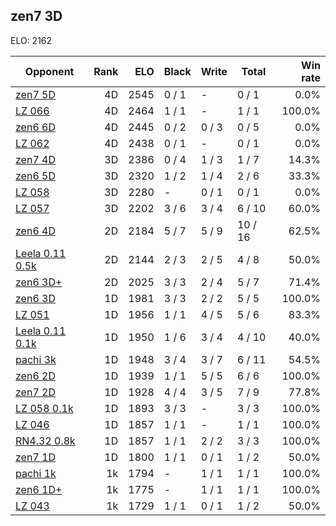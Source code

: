 ## zen7 3D ##

ELO: 2162

Opponent | Rank | ELO | Black | Write | Total | Win rate
---------|-----:|----:|-------|-------|-------|-------:
[zen7 5D](zen7%205D.md) | 4D | 2545 | 0 / 1 | - | 0 / 1 | 0.0%
[LZ 066](LZ%20066.md) | 4D | 2464 | 1 / 1 | - | 1 / 1 | 100.0%
[zen6 6D](zen6%206D.md) | 4D | 2445 | 0 / 2 | 0 / 3 | 0 / 5 | 0.0%
[LZ 062](LZ%20062.md) | 4D | 2438 | 0 / 1 | - | 0 / 1 | 0.0%
[zen7 4D](zen7%204D.md) | 3D | 2386 | 0 / 4 | 1 / 3 | 1 / 7 | 14.3%
[zen6 5D](zen6%205D.md) | 3D | 2320 | 1 / 2 | 1 / 4 | 2 / 6 | 33.3%
[LZ 058](LZ%20058.md) | 3D | 2280 | - | 0 / 1 | 0 / 1 | 0.0%
[LZ 057](LZ%20057.md) | 3D | 2202 | 3 / 6 | 3 / 4 | 6 / 10 | 60.0%
[zen6 4D](zen6%204D.md) | 2D | 2184 | 5 / 7 | 5 / 9 | 10 / 16 | 62.5%
[Leela 0.11 0.5k](Leela%200.11%200.5k.md) | 2D | 2144 | 2 / 3 | 2 / 5 | 4 / 8 | 50.0%
[zen6 3D+](zen6%203D+.md) | 2D | 2025 | 3 / 3 | 2 / 4 | 5 / 7 | 71.4%
[zen6 3D](zen6%203D.md) | 1D | 1981 | 3 / 3 | 2 / 2 | 5 / 5 | 100.0%
[LZ 051](LZ%20051.md) | 1D | 1956 | 1 / 1 | 4 / 5 | 5 / 6 | 83.3%
[Leela 0.11 0.1k](Leela%200.11%200.1k.md) | 1D | 1950 | 1 / 6 | 3 / 4 | 4 / 10 | 40.0%
[pachi 3k](pachi%203k.md) | 1D | 1948 | 3 / 4 | 3 / 7 | 6 / 11 | 54.5%
[zen6 2D](zen6%202D.md) | 1D | 1939 | 1 / 1 | 5 / 5 | 6 / 6 | 100.0%
[zen7 2D](zen7%202D.md) | 1D | 1928 | 4 / 4 | 3 / 5 | 7 / 9 | 77.8%
[LZ 058 0.1k](LZ%20058%200.1k.md) | 1D | 1893 | 3 / 3 | - | 3 / 3 | 100.0%
[LZ 046](LZ%20046.md) | 1D | 1857 | 1 / 1 | - | 1 / 1 | 100.0%
[RN4.32 0.8k](RN4.32%200.8k.md) | 1D | 1857 | 1 / 1 | 2 / 2 | 3 / 3 | 100.0%
[zen7 1D](zen7%201D.md) | 1D | 1800 | 1 / 1 | 0 / 1 | 1 / 2 | 50.0%
[pachi 1k](pachi%201k.md) | 1k | 1794 | - | 1 / 1 | 1 / 1 | 100.0%
[zen6 1D+](zen6%201D+.md) | 1k | 1775 | - | 1 / 1 | 1 / 1 | 100.0%
[LZ 043](LZ%20043.md) | 1k | 1729 | 1 / 1 | 0 / 1 | 1 / 2 | 50.0%
